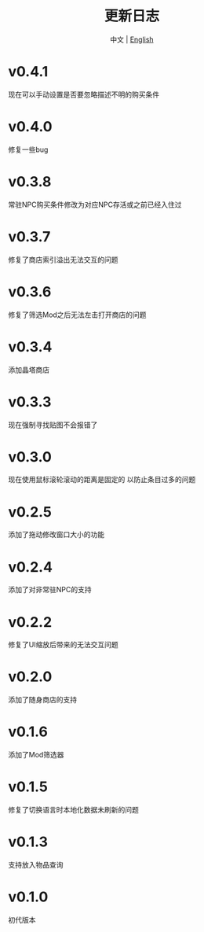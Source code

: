 ﻿<h1 align="center">更新日志</h1>

<div align="center">

中文 | [English](ChangeLog-en.md)

</div>

# v0.4.1
现在可以手动设置是否要忽略描述不明的购买条件
# v0.4.0
修复一些bug
# v0.3.8
常驻NPC购买条件修改为对应NPC存活或之前已经入住过
# v0.3.7
修复了商店索引溢出无法交互的问题
# v0.3.6
修复了筛选Mod之后无法左击打开商店的问题
# v0.3.4
添加晶塔商店
# v0.3.3
现在强制寻找贴图不会报错了
# v0.3.0
现在使用鼠标滚轮滚动的距离是固定的
以防止条目过多的问题
# v0.2.5
添加了拖动修改窗口大小的功能
# v0.2.4
添加了对非常驻NPC的支持
# v0.2.2
修复了UI缩放后带来的无法交互问题
# v0.2.0
添加了随身商店的支持
# v0.1.6
添加了Mod筛选器
# v0.1.5
修复了切换语言时本地化数据未刷新的问题
# v0.1.3
支持放入物品查询
# v0.1.0
初代版本